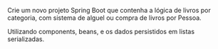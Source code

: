 Crie um novo projeto Spring Boot que contenha a lógica de livros por categoria, com sistema de alguel ou compra de livros por Pessoa.

Utilizando components, beans, e os dados persistidos em listas serializadas.
